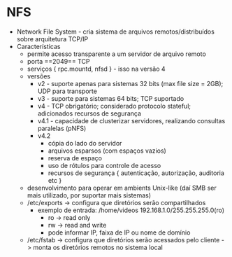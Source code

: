 # NFS

* Network File System - cria sistema de arquivos remotos/distribuídos sobre arquitetura TCP/IP
* Características
	* permite acesso transparente a um servidor de arquivo remoto
	* porta ==2049== TCP
	* serviços { rpc.mountd, nfsd } - isso na versão 4
	* versões
		* v2 - suporte apenas para sistemas 32 bits (max file size = 2GB); UDP para transporte
		* v3 - suporte para sistemas 64 bits; TCP suportado
		* v4 - TCP obrigatório; considerado protocolo stateful; adicionados recursos de segurança
		* v4.1 - capacidade de clusterizar servidores, realizando consultas paralelas (pNFS)
		* v4.2
			* cópia do lado do servidor
			* arquivos esparsos (com espaços vazios)
			* reserva de espaço
			* uso de rótulos para controle de acesso
			* recursos de segurança { autenticação, autorização, auditoria etc }
	* desenvolvimento para operar em ambients Unix-like (daí SMB ser mais utilizado, por suportar mais sistemas)
	* /etc/exports -> configura que diretórios serão compartilhados
		* exemplo de entrada: /home/videos 192.168.1.0/255.255.255.0(ro) 
			* ro -> read only
			* rw -> read and write
			* pode informar IP, faixa de IP ou nome de domínio
	* /etc/fstab -> configura que diretórios serão acessados pelo cliente -> monta os diretórios remotos no sistema local
